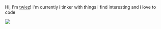 Hi, I'm [twiez](https://discord.com/users/886190759479480330)! I'm currently i tinker with things i find interesting and i love to code

![](https://komarev.com/ghpvc/?username=your-github-twiez&base=453)
